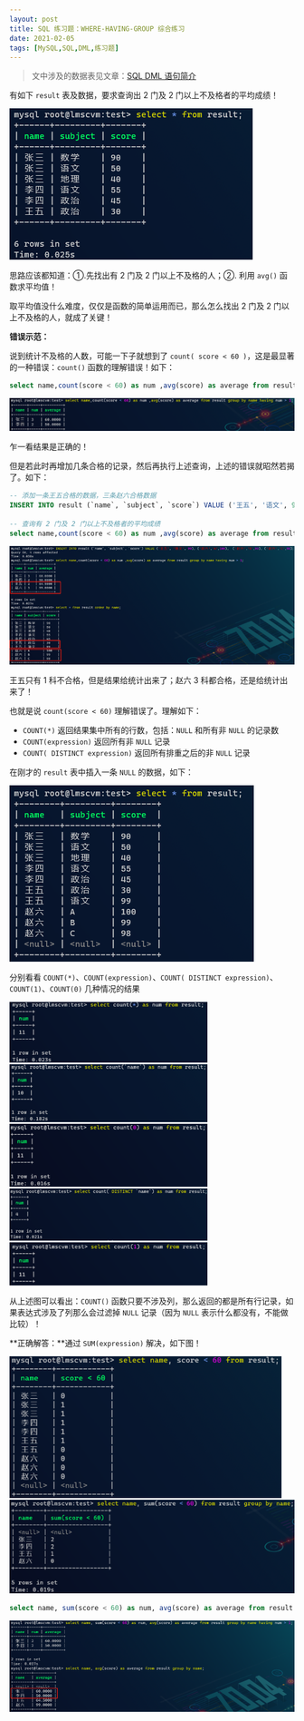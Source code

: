 ```yaml
---
layout: post
title: SQL 练习题：WHERE-HAVING-GROUP 综合练习
date: 2021-02-05
tags: [MySQL,SQL,DML,练习题]
---
```


> 文中涉及的数据表见文章：[SQL DML 语句简介](https://minsonlee.github.io/2021/01/sql-dml-select)

有如下 `result` 表及数据，要求查询出 2 门及 2 门以上不及格者的平均成绩！

![mysql-demo-table-result](/images/article/mysql-demo-table-result.png)

思路应该都知道：①.先找出有 2 门及 2 门以上不及格的人；②. 利用 `avg()` 函数求平均值！

取平均值没什么难度，仅仅是函数的简单运用而已，那么怎么找出 2 门及 2 门以上不及格的人，就成了关键！

**错误示范：**

说到统计不及格的人数，可能一下子就想到了 `count( score < 60 )`，这是最显著的一种错误：`count()` 函数的理解错误！如下：

```SQL 
select name,count(score < 60) as num ,avg(score) as average from result group by name having num > 1;
```

![mysql-demo-error-count](/images/article/mysql-demo-error-count.png)

乍一看结果是正确的！

但是若此时再增加几条合格的记录，然后再执行上述查询，上述的错误就昭然若揭了。如下：

```SQL
-- 添加一条王五合格的数据，三条赵六合格数据
INSERT INTO result (`name`, `subject`, `score`) VALUE ('王五', '语文', 99), ('赵六','A',100),  ('赵六','B',99), ('赵六','C',98)

-- 查询有 2 门及 2 门以上不及格者的平均成绩
select name,count(score < 60) as num ,avg(score) as average from result group by name having num > 1;
```

![mysql-demo-error-select-count.png](/images/article/mysql-demo-error-select-count.png)

王五只有 1 科不合格，但是结果给统计出来了；赵六 3 科都合格，还是给统计出来了！

也就是说 `count(score < 60)` 理解错误了。理解如下：

- `COUNT(*)` 返回结果集中所有的行数，包括：`NULL` 和所有非 `NULL` 的记录数
- `COUNT(expression)` 返回所有非 `NULL` 记录
- `COUNT( DISTINCT expression)` 返回所有排重之后的非 `NULL` 记录

在刚才的 `result` 表中插入一条 `NULL` 的数据，如下：

![mysql-demo-count-table-result](/images/article/mysql-demo-count-table-result.png)

分别看看 `COUNT(*)`、`COUNT(expression)`、`COUNT( DISTINCT expression)`、`COUNT(1)`、`COUNT(0)` 几种情况的结果

![mysql-demo-count-*-table-result](/images/article/mysql-demo-count-all-table-result.png)
![mysql-demo-count-column-table-result](/images/article/mysql-demo-count-column-table-result.png)
![mysql-demo-count-0-table-result](/images/article/mysql-demo-count-0-table-result.png)
![mysql-demo-count-distinct-column-table-result](/images/article/mysql-demo-count-distinct-column-table-result.png)
![mysql-demo-count-1-table-result](/images/article/mysql-demo-count-1-table-result.png)


从上述图可以看出：`COUNT()` 函数只要不涉及列，那么返回的都是所有行记录，如果表达式涉及了列那么会过滤掉 `NULL` 记录（因为 `NULL` 表示什么都没有，不能做比较）！

**正确解答：**通过 `SUM(expression)` 解决，如下图！

![mysql-demo-select-table-result](/images/article/mysql-demo-select-table-result.png)
![mysql-demo-select-sum-table-result](/images/article/mysql-demo-select-sum-table-result.png)

```SQL
select name, sum(score < 60) as num, avg(score) as average from result group by name having num > 1;
```

![mysql-select-sum-group-by-having](/images/article/mysql-select-sum-group-by-having.png)
